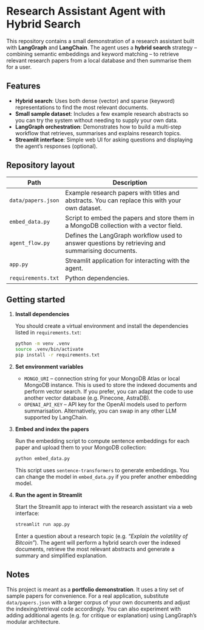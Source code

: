 # Research Assistant Agent with Hybrid Search

This repository contains a small demonstration of a research assistant built with **LangGraph** and **LangChain**.  The agent uses a **hybrid search** strategy – combining semantic embeddings and keyword matching – to retrieve relevant research papers from a local database and then summarise them for a user.

## Features

- **Hybrid search**: Uses both dense (vector) and sparse (keyword) representations to find the most relevant documents.
- **Small sample dataset**: Includes a few example research abstracts so you can try the system without needing to supply your own data.
- **LangGraph orchestration**: Demonstrates how to build a multi‑step workflow that retrieves, summarises and explains research topics.
- **Streamlit interface**: Simple web UI for asking questions and displaying the agent’s responses (optional).

## Repository layout

| Path | Description |
| --- | --- |
| `data/papers.json` | Example research papers with titles and abstracts.  You can replace this with your own dataset. |
| `embed_data.py` | Script to embed the papers and store them in a MongoDB collection with a vector field. |
| `agent_flow.py` | Defines the LangGraph workflow used to answer questions by retrieving and summarising documents. |
| `app.py` | Streamlit application for interacting with the agent. |
| `requirements.txt` | Python dependencies. |

## Getting started

1. **Install dependencies**

   You should create a virtual environment and install the dependencies listed in `requirements.txt`:

   ```bash
   python -m venv .venv
   source .venv/bin/activate
   pip install -r requirements.txt
   ```

2. **Set environment variables**

   - `MONGO_URI` – connection string for your MongoDB Atlas or local MongoDB instance.  This is used to store the indexed documents and perform vector search.  If you prefer, you can adapt the code to use another vector database (e.g. Pinecone, AstraDB).
   - `OPENAI_API_KEY` – API key for the OpenAI models used to perform summarisation.  Alternatively, you can swap in any other LLM supported by LangChain.

3. **Embed and index the papers**

   Run the embedding script to compute sentence embeddings for each paper and upload them to your MongoDB collection:

   ```bash
   python embed_data.py
   ```

   This script uses `sentence-transformers` to generate embeddings.  You can change the model in `embed_data.py` if you prefer another embedding model.

4. **Run the agent in Streamlit**

   Start the Streamlit app to interact with the research assistant via a web interface:

   ```bash
   streamlit run app.py
   ```

   Enter a question about a research topic (e.g. *“Explain the volatility of Bitcoin”*).  The agent will perform a hybrid search over the indexed documents, retrieve the most relevant abstracts and generate a summary and simplified explanation.

## Notes

This project is meant as a **portfolio demonstration**.  It uses a tiny set of sample papers for convenience.  For a real application, substitute `data/papers.json` with a larger corpus of your own documents and adjust the indexing/retrieval code accordingly.  You can also experiment with adding additional agents (e.g. for critique or explanation) using LangGraph’s modular architecture.
